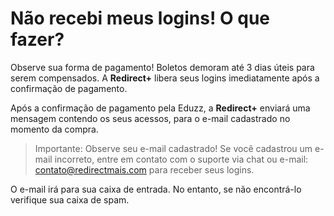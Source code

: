 ﻿# Não recebi meus logins! O que fazer?

Observe sua forma de pagamento! Boletos demoram até 3 dias úteis para serem compensados. A **Redirect+** libera seus logins imediatamente após a confirmação de pagamento.

Após a confirmação de pagamento pela Eduzz, a **Redirect+** enviará uma mensagem contendo os seus acessos, para o e-mail cadastrado no momento da compra.

> Importante: Observe seu e-mail cadastrado! 
> Se você cadastrou um e-mail incorreto, entre em contato com o suporte via chat ou e-mail: contato@redirectmais.com para receber seus logins.

O e-mail irá para sua caixa de entrada. No entanto, se não encontrá-lo verifique sua caixa de spam.


